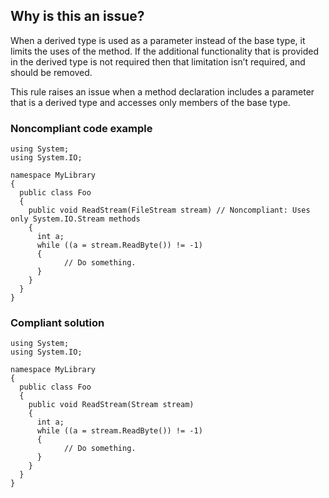 ## Why is this an issue?

When a derived type is used as a parameter instead of the base type, it limits the uses of the method. If the additional functionality that is
provided in the derived type is not required then that limitation isn’t required, and should be removed.

This rule raises an issue when a method declaration includes a parameter that is a derived type and accesses only members of the base type.

### Noncompliant code example

    using System;
    using System.IO;
    
    namespace MyLibrary
    {
      public class Foo
      {
        public void ReadStream(FileStream stream) // Noncompliant: Uses only System.IO.Stream methods
        {
          int a;
          while ((a = stream.ReadByte()) != -1)
          {
                // Do something.
          }
        }
      }
    }

### Compliant solution

    using System;
    using System.IO;
    
    namespace MyLibrary
    {
      public class Foo
      {
        public void ReadStream(Stream stream)
        {
          int a;
          while ((a = stream.ReadByte()) != -1)
          {
                // Do something.
          }
        }
      }
    }